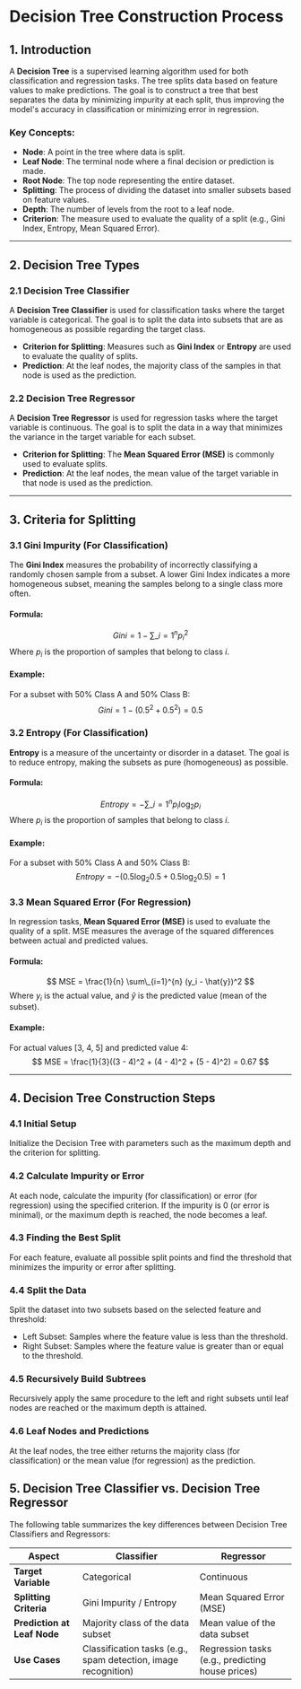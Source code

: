 # Decision Tree Construction Process

## 1. Introduction

A **Decision Tree** is a supervised learning algorithm used for both classification and regression tasks. The tree splits data based on feature values to make predictions. The goal is to construct a tree that best separates the data by minimizing impurity at each split, thus improving the model's accuracy in classification or minimizing error in regression.

### Key Concepts:

-   **Node**: A point in the tree where data is split.
-   **Leaf Node**: The terminal node where a final decision or prediction is made.
-   **Root Node**: The top node representing the entire dataset.
-   **Splitting**: The process of dividing the dataset into smaller subsets based on feature values.
-   **Depth**: The number of levels from the root to a leaf node.
-   **Criterion**: The measure used to evaluate the quality of a split (e.g., Gini Index, Entropy, Mean Squared Error).

---

## 2. Decision Tree Types

### 2.1 Decision Tree Classifier

A **Decision Tree Classifier** is used for classification tasks where the target variable is categorical. The goal is to split the data into subsets that are as homogeneous as possible regarding the target class.

-   **Criterion for Splitting**: Measures such as **Gini Index** or **Entropy** are used to evaluate the quality of splits.
-   **Prediction**: At the leaf nodes, the majority class of the samples in that node is used as the prediction.

### 2.2 Decision Tree Regressor

A **Decision Tree Regressor** is used for regression tasks where the target variable is continuous. The goal is to split the data in a way that minimizes the variance in the target variable for each subset.

-   **Criterion for Splitting**: The **Mean Squared Error (MSE)** is commonly used to evaluate splits.
-   **Prediction**: At the leaf nodes, the mean value of the target variable in that node is used as the prediction.

---

## 3. Criteria for Splitting

### 3.1 Gini Impurity (For Classification)

The **Gini Index** measures the probability of incorrectly classifying a randomly chosen sample from a subset. A lower Gini Index indicates a more homogeneous subset, meaning the samples belong to a single class more often.

#### Formula:

$$ Gini = 1 - \sum\_{i=1}^{n} p_i^2 $$
Where $p_i$ is the proportion of samples that belong to class $i$.

#### Example:

For a subset with 50% Class A and 50% Class B:
$$ Gini = 1 - (0.5^2 + 0.5^2) = 0.5 $$

### 3.2 Entropy (For Classification)

**Entropy** is a measure of the uncertainty or disorder in a dataset. The goal is to reduce entropy, making the subsets as pure (homogeneous) as possible.

#### Formula:

$$ Entropy = - \sum\_{i=1}^{n} p_i \log_2 p_i $$
Where $p_i$ is the proportion of samples that belong to class $i$.

#### Example:

For a subset with 50% Class A and 50% Class B:
$$ Entropy = - (0.5 \log_2 0.5 + 0.5 \log_2 0.5) = 1 $$

### 3.3 Mean Squared Error (For Regression)

In regression tasks, **Mean Squared Error (MSE)** is used to evaluate the quality of a split. MSE measures the average of the squared differences between actual and predicted values.

#### Formula:

$$ MSE = \frac{1}{n} \sum\_{i=1}^{n} (y_i - \hat{y})^2 $$
Where $y_i$ is the actual value, and $\hat{y}$ is the predicted value (mean of the subset).

#### Example:

For actual values [3, 4, 5] and predicted value 4:
$$ MSE = \frac{1}{3}((3 - 4)^2 + (4 - 4)^2 + (5 - 4)^2) = 0.67 $$

---

## 4. Decision Tree Construction Steps

### 4.1 Initial Setup

Initialize the Decision Tree with parameters such as the maximum depth and the criterion for splitting.

### 4.2 Calculate Impurity or Error

At each node, calculate the impurity (for classification) or error (for regression) using the specified criterion. If the impurity is 0 (or error is minimal), or the maximum depth is reached, the node becomes a leaf.

### 4.3 Finding the Best Split

For each feature, evaluate all possible split points and find the threshold that minimizes the impurity or error after splitting.

### 4.4 Split the Data

Split the dataset into two subsets based on the selected feature and threshold:

-   Left Subset: Samples where the feature value is less than the threshold.
-   Right Subset: Samples where the feature value is greater than or equal to the threshold.

### 4.5 Recursively Build Subtrees

Recursively apply the same procedure to the left and right subsets until leaf nodes are reached or the maximum depth is attained.

### 4.6 Leaf Nodes and Predictions

At the leaf nodes, the tree either returns the majority class (for classification) or the mean value (for regression) as the prediction.

## 5. Decision Tree Classifier vs. Decision Tree Regressor

The following table summarizes the key differences between Decision Tree Classifiers and Regressors:

| **Aspect**                  | **Classifier**                                                 | **Regressor**                                    |
| --------------------------- | -------------------------------------------------------------- | ------------------------------------------------ |
| **Target Variable**         | Categorical                                                    | Continuous                                       |
| **Splitting Criteria**      | Gini Impurity / Entropy                                        | Mean Squared Error (MSE)                         |
| **Prediction at Leaf Node** | Majority class of the data subset                              | Mean value of the data subset                    |
| **Use Cases**               | Classification tasks (e.g., spam detection, image recognition) | Regression tasks (e.g., predicting house prices) |
